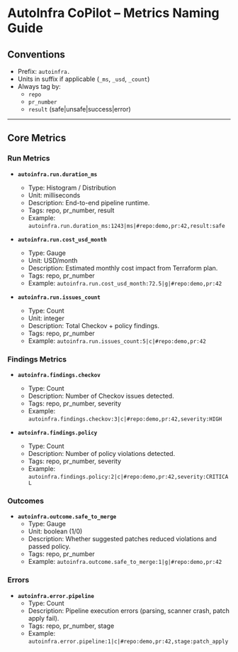 # AutoInfra CoPilot – Metrics Naming Guide

## Conventions
- Prefix: `autoinfra.`
- Units in suffix if applicable (`_ms`, `_usd`, `_count`)
- Always tag by:
  - `repo`
  - `pr_number`
  - `result` (safe|unsafe|success|error)

---

## Core Metrics

### Run Metrics
- **`autoinfra.run.duration_ms`**
  - Type: Histogram / Distribution
  - Unit: milliseconds
  - Description: End-to-end pipeline runtime.
  - Tags: repo, pr_number, result
  - Example: `autoinfra.run.duration_ms:1243|ms|#repo:demo,pr:42,result:safe`

- **`autoinfra.run.cost_usd_month`**
  - Type: Gauge
  - Unit: USD/month
  - Description: Estimated monthly cost impact from Terraform plan.
  - Tags: repo, pr_number
  - Example: `autoinfra.run.cost_usd_month:72.5|g|#repo:demo,pr:42`

- **`autoinfra.run.issues_count`**
  - Type: Count
  - Unit: integer
  - Description: Total Checkov + policy findings.
  - Tags: repo, pr_number
  - Example: `autoinfra.run.issues_count:5|c|#repo:demo,pr:42`

### Findings Metrics
- **`autoinfra.findings.checkov`**
  - Type: Count
  - Description: Number of Checkov issues detected.
  - Tags: repo, pr_number, severity
  - Example: `autoinfra.findings.checkov:3|c|#repo:demo,pr:42,severity:HIGH`

- **`autoinfra.findings.policy`**
  - Type: Count
  - Description: Number of policy violations detected.
  - Tags: repo, pr_number, severity
  - Example: `autoinfra.findings.policy:2|c|#repo:demo,pr:42,severity:CRITICAL`

### Outcomes
- **`autoinfra.outcome.safe_to_merge`**
  - Type: Gauge
  - Unit: boolean (1/0)
  - Description: Whether suggested patches reduced violations and passed policy.
  - Tags: repo, pr_number
  - Example: `autoinfra.outcome.safe_to_merge:1|g|#repo:demo,pr:42`

### Errors
- **`autoinfra.error.pipeline`**
  - Type: Count
  - Description: Pipeline execution errors (parsing, scanner crash, patch apply fail).
  - Tags: repo, pr_number, stage
  - Example: `autoinfra.error.pipeline:1|c|#repo:demo,pr:42,stage:patch_apply`
